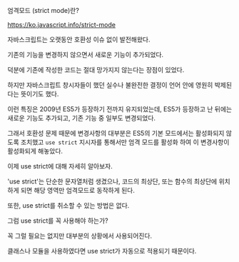 엄격모드 (strict mode)란?

https://ko.javascript.info/strict-mode



자바스크립트는 오랫동안 호환성 이슈 없이 발전해왔다.

기존의 기능을 변경하지 않으면서 새로운 기능이 추가되었다.

덕분에 기존에 작성한 코드는 절대 망가지지 않는다는 장점이 있었다.

하지만 자바스크립트 창시자들이 했던 실수나 불완전한 결정이 언어 안에 영원히 박제된다는 뜻이기도 했다.



이런 특징은 2009년 ES5가 등장하기 전까지 유지되었는데, ES5가 등장하고 난 뒤에는 새로운 기능도 추가되고, 기존 기능 중 일부도 변경되었다.

그래서 호환성 문제 때문에 변경사항의 대부분은 ES5의 기본 모드에서는 활성화되지 않도록 조치했고 `use strict` 지시자를 통해서만 엄격 모드를 활성화 하여 이 변경사항이 활성화되게 해놓았다.



이제 use strict에 대해 자세히 알아보자.

'use strict'는 단순한 문자열처럼 생겼으나, 코드의 최상단, 또는 함수의 최상단에 위치하게 되면 해당 영역만 엄격모드로 동작하게 된다.

또한, use strict를 취소할 수 있는 방법은 없다.



그럼 use strict를 꼭 사용해야 하는가?

꼭 그럴 필요는 없지만 대부분의 상황에서 사용되어진다.

클래스나 모듈을 사용하였다면 use strict가 자동으로 적용되기 때문이다.